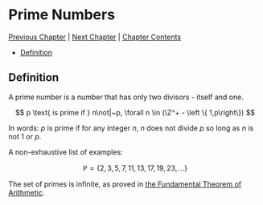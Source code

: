 # Prime Numbers <!-- omit in toc -->

[Previous Chapter][prev] | [Next Chapter][next] | [Chapter Contents][index]

[prev]: ./04gcd-lcm
[next]: ./06fta
[index]: ./index

- [Definition](#definition)

## Definition

A prime number is a number that has only two divisors - itself and one.

$$
p \text{ is prime if } n\not|~p, \forall n \in (\Z^+ - \left \{ 1,p\right\})
$$

In words: $p$ is prime if for any integer $n$, $n$ does not divide $p$ so long as $n$ is not $1$ or $p$.

A non-exhaustive list of examples:

$$
\mathbb P = \left\{ 2,3,5,7,11,13,17,19,23,...\right\}
$$

The set of primes is infinite, as proved in [the Fundamental Theorem of Arithmetic][fta].

[fta]: ./06fta